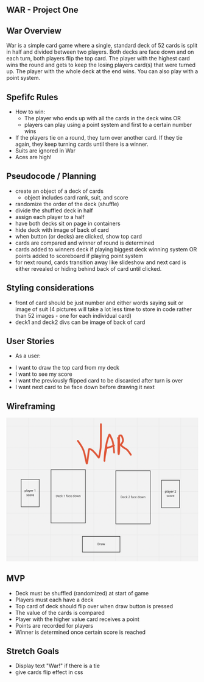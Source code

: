 ## WAR - Project One

## War Overview

War is a simple card game where a single, standard deck of 52 cards is split in half and divided between two players. Both decks are face down and on each turn, both players flip the top card. The player with the highest card wins the round and gets to keep the losing players card(s) that were turned up. The player with the whole deck at the end wins. You can also play with a point system.

## Spefifc Rules

* How to win:
    -  The player who ends up with all the cards in the deck wins
        OR
    - players can play using a point system and first to a certain number wins
* If the players tie on a round, they turn over another card. If they tie again, they keep turning cards until there is a winner.
* Suits are ignored in War
* Aces are high!

## Pseudocode / Planning

* create an object of a deck of cards
    -  object includes card rank, suit, and score
* randomize the order of the deck (shuffle)
* divide the shuffled deck in half
* assign each player to a half
* have both decks sit on page in containers
* hide deck with image of back of card
* when button (or decks) are clicked, show top card
* cards are compared and winner of round is determined
* cards added to winners deck if playing biggest deck winning system OR points added to scoreboard if playing point system 
* for next round, cards transition away like slideshow and next card is either revealed or hiding behind back of card until clicked. 

## Styling considerations
* front of card should be just number and either words saying suit or image of suit (4 pictures will take a lot less time to store in code rather than 52 images - one for each individual card)
* deck1 and deck2 divs can be image of back of card

## User Stories
* As a user:
- I want to draw the top card from my deck
- I want to see my score
- I want the previously flipped card to be discarded after turn is over
- I want next card to be face down before drawing it next

## Wireframing
![wireframe image](https://github.com/JCollinJones25/GA-proj-1-War/blob/main/proj-1-wireframe.png?raw=true)

## MVP
* Deck must be shuffled (randomized) at start of game
* Players must each have a deck
* Top card of deck should flip over when draw button is pressed
* The value of the cards is compared
* Player with the higher value card receives a point
* Points are recorded for players
* Winner is determined once certain score is reached

## Stretch Goals
* Display text "War!" if there is a tie
* give cards flip effect in css